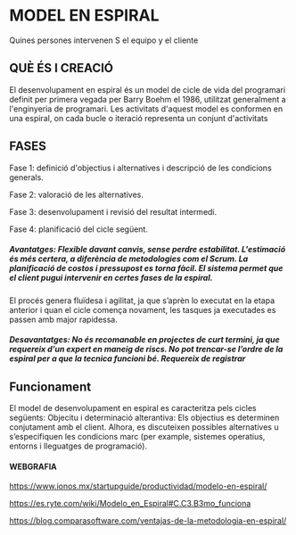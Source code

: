# MODEL EN ESPIRAL



Quines persones intervenen S
el equipo y el cliente

## QUÈ ÉS I CREACIÓ

El desenvolupament en espiral és un model de cicle de vida del programari definit per primera vegada per Barry Boehm el 1986, utilitzat generalment a l'enginyeria de programari. Les activitats d'aquest model es conformen en una espiral, on cada bucle o iteració representa un conjunt d'activitats


## FASES

Fase 1: definició d'objectius i alternatives i descripció de les condicions generals. 

Fase 2: valoració de les alternatives. 

Fase 3: desenvolupament i revisió del resultat intermedi. 

Fase 4: planificació del cicle següent. 





##### Avantatges: Flexible davant canvis, sense perdre estabilitat. L'estimació és més certera, a diferència de metodologies com el Scrum. La planificació de costos i pressupost es torna fàcil. El sistema permet que el client pugui intervenir en certes fases de la espiral.
El procés genera fluïdesa i agilitat, ja que s’aprèn lo executat en la etapa anterior i quan el cicle comença novament, les tasques ja executades es passen amb major rapidessa.

##### Desavantatges: No és recomanable en projectes de curt termini, ja que requereix d’un expert en maneig de riscs. No pot trencar-se l’ordre de la espiral per a que la tecnica funcioni bé. Requereix de registrar





## Funcionament
El model de desenvolupament en espiral es caracteritza pels cicles següents:
Objecitu i determinació alterantiva: Els objectius es determinen conjutament amb el client. Alhora, es discuteixen possibles alternatives u s’especifiquen les condicions marc (per example, sistemes operatius, entorns i lleguatges de programació).







#### WEBGRAFIA

https://www.ionos.mx/startupguide/productividad/modelo-en-espiral/

https://es.ryte.com/wiki/Modelo_en_Espiral#C.C3.B3mo_funciona

https://blog.comparasoftware.com/ventajas-de-la-metodologia-en-espiral/


